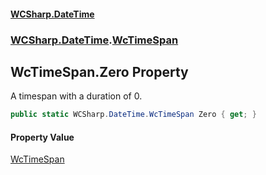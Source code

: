 #### [WCSharp.DateTime](README.md 'README')
### [WCSharp.DateTime](WCSharp.DateTime.md 'WCSharp.DateTime').[WcTimeSpan](WCSharp.DateTime.WcTimeSpan.md 'WCSharp.DateTime.WcTimeSpan')

## WcTimeSpan.Zero Property

A timespan with a duration of 0.

```csharp
public static WCSharp.DateTime.WcTimeSpan Zero { get; }
```

#### Property Value
[WcTimeSpan](WCSharp.DateTime.WcTimeSpan.md 'WCSharp.DateTime.WcTimeSpan')